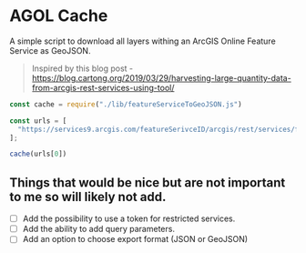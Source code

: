 # AGOL Cache

A simple script to download all layers withing an ArcGIS Online Feature Service as GeoJSON.

> Inspired by this blog post - https://blog.cartong.org/2019/03/29/harvesting-large-quantity-data-from-arcgis-rest-services-using-tool/

```JavaScript
const cache = require("./lib/featureServiceToGeoJSON.js")

const urls = [
  "https://services9.arcgis.com/featureSerivceID/arcgis/rest/services/featureServiceName/FeatureServer/"
];

cache(urls[0])
```

## Things that would be nice but are not important to me so will likely not add.

- [ ] Add the possibility to use a token for restricted services.
- [ ] Add the ability to add query parameters.
- [ ] Add an option to choose export format (JSON or GeoJSON)